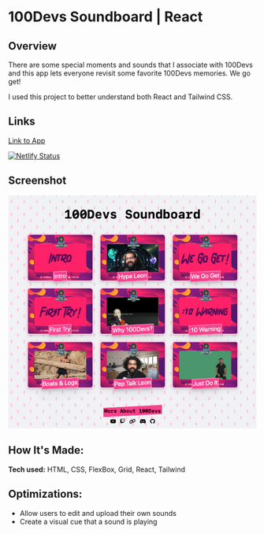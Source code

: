 # 100Devs Soundboard | React

## Overview
There are some special moments and sounds that I associate with 100Devs and this app lets everyone revisit some favorite 100Devs memories. We go get!

I used this project to better understand both React and Tailwind CSS.

## Links
[Link to App](https://soundboard-100devs.netlify.app)

[![Netlify Status](https://api.netlify.com/api/v1/badges/901b3ba7-ab32-4cc9-a448-66b7d99d9367/deploy-status)](https://app.netlify.com/sites/soundboard-100devs/deploys)

## Screenshot
![Soundboard Screenshot](/public/images/app-screenshot.png)

## How It's Made:
**Tech used:** HTML, CSS, FlexBox, Grid, React, Tailwind

## Optimizations:
- Allow users to edit and upload their own sounds
- Create a visual cue that a sound is playing